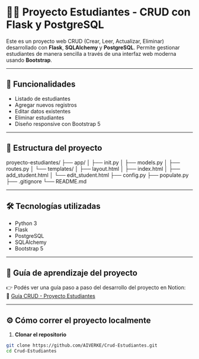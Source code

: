 # 🧑‍🎓 Proyecto Estudiantes - CRUD con Flask y PostgreSQL

Este es un proyecto web CRUD (Crear, Leer, Actualizar, Eliminar) desarrollado con **Flask**, **SQLAlchemy** y **PostgreSQL**. Permite gestionar estudiantes de manera sencilla a través de una interfaz web moderna usando **Bootstrap**.

---

## 🚀 Funcionalidades

- Listado de estudiantes
- Agregar nuevos registros
- Editar datos existentes
- Eliminar estudiantes
- Diseño responsive con Bootstrap 5

---

## 📂 Estructura del proyecto

proyecto-estudiantes/
├── app/
│ ├── init.py
│ ├── models.py
│ ├── routes.py
│ └── templates/
│ ├── layout.html
│ ├── index.html
│ ├── add_student.html
│ └── edit_student.html
├── config.py
├── populate.py
├── .gitignore
└── README.md

---

## 🛠️ Tecnologías utilizadas

- Python 3
- Flask
- PostgreSQL
- SQLAlchemy
- Bootstrap 5

---

## 🧠 Guía de aprendizaje del proyecto

👉 Podés ver una guía paso a paso del desarrollo del proyecto en Notion:  
🔗 [Guía CRUD - Proyecto Estudiantes](https://www.notion.so/Proyecto-Estudiantes-CRUD-2224f8f6324a80beaf66d0a12f1e3cba?source=copy_link)

---

## ⚙️ Cómo correr el proyecto localmente

1. **Clonar el repositorio**

```bash
git clone https://github.com/AIVERKE/Crud-Estudiantes.git
cd Crud-Estudiantes

```
